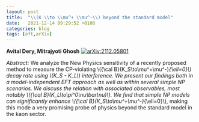 ```yaml
---
layout: post
title:  "\\(K \\to \\mu^+ \\mu^-\\) beyond the standard model"
date:   2021-12-14 09:29:52 +0100
categories: blog
tags: [eft,arXiv]
---
```


 **Avital Dery, Mitrajyoti Ghosh**
[![arXiv:2112.05801](https://img.shields.io/badge/arXiv-2112.05801-00ff00)](https://arxiv.org/abs/2112.05801)

*Abstract:*
We analyze the New Physics sensitivity of a recently proposed method to measure the CP-violating \\({\\cal B}(K_S\\to\\mu^+\\mu^-)_{\\ell=0}\\) decay rate using \\(K_S - K_L\\) interference. We present our findings both in a model-independent EFT approach as well as within several simple NP scenarios. We discuss the relation with associated observables, most notably \\({\\cal B}(K_L\\to\\pi^0\\nu\\bar\\nu)\\). We find that simple NP models can significantly enhance \\({\\cal B}(K_S\\to\\mu^+\\mu^-)_{\\ell=0}\\), making this mode a very promising probe of physics beyond the standard model in the kaon sector.
